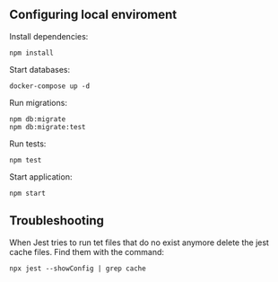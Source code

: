 ## Configuring local enviroment

Install dependencies:

```
npm install
```

Start databases:

```
docker-compose up -d
```

Run migrations:

```
npm db:migrate
npm db:migrate:test
```

Run tests:

```
npm test
```

Start application:

```
npm start
```

## Troubleshooting

When Jest tries to run tet files that do no exist anymore delete the jest cache files.
Find them with the command:

```
npx jest --showConfig | grep cache
```

